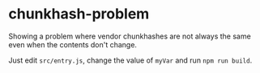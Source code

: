 # chunkhash-problem
Showing a problem where vendor chunkhashes are not always the same even when the contents don't change.

Just edit `src/entry.js`, change the value of `myVar` and run `npm run build`.
